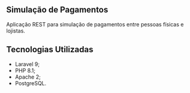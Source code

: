 ## Simulação de Pagamentos

Aplicação REST para simulação de pagamentos entre pessoas físicas e lojistas.

## Tecnologias Utilizadas

* Laravel 9;
* PHP 8.1;
* Apache 2;
* PostgreSQL.